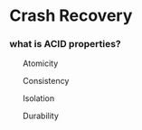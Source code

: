 # Crash Recovery

### what is ACID properties?

<ol>
Atomicity
  

Consistency


Isolation


Durability


</ol>
